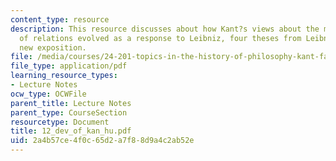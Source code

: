```yaml
---
content_type: resource
description: This resource discusses about how Kant?s views about the metaphysics
  of relations evolved as a response to Leibniz, four theses from Leibniz and Kant's
  new exposition.
file: /media/courses/24-201-topics-in-the-history-of-philosophy-kant-fall-2005/2a4b57ce4f0c65d2a7f88d9a4c2ab52e_12_dev_of_kan_hu.pdf
file_type: application/pdf
learning_resource_types:
- Lecture Notes
ocw_type: OCWFile
parent_title: Lecture Notes
parent_type: CourseSection
resourcetype: Document
title: 12_dev_of_kan_hu.pdf
uid: 2a4b57ce-4f0c-65d2-a7f8-8d9a4c2ab52e
---
```

